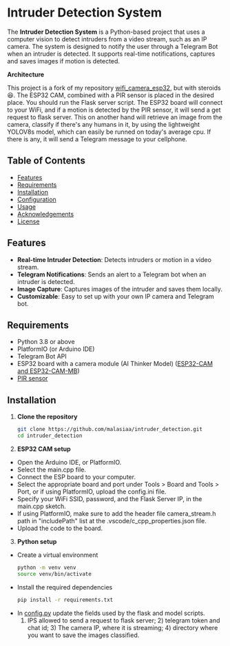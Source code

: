 # Intruder Detection System

The **Intruder Detection System** is a Python-based project that uses a computer vision to detect intruders from a video stream, such as an IP camera. The system is designed to notify the user through a Telegram Bot when an intruder is detected. It supports real-time notifications, captures and saves images if motion is detected.

**Architecture**

This project is a fork of my repository [wifi_camera_esp32](https://github.com/malasiaa/wifi_camera_esp32), but with steroids :laughing:. The ESP32 CAM, combined with a PIR sensor is placed in the desired place. You should run the Flask server script. The ESP32 board will connect to your WiFi, and if a motion is detected by the PIR sensor, it will send a get request to flask server. This on another hand will retrieve an image from the camera, classify if there's any humans in it, by using the lightweight YOLOV8s model, which can easily be runned on today's average cpu. If there is any, it will send a Telegram message to your cellphone.

## Table of Contents

- [Features](#features)
- [Requirements](#requirements)
- [Installation](#installation)
- [Configuration](#configuration)
- [Usage](#usage)
- [Acknowledgements](#acknowledgements)
- [License](#license)

## Features

- **Real-time Intruder Detection**: Detects intruders or motion in a video stream.
- **Telegram Notifications**: Sends an alert to a Telegram bot when an intruder is detected.
- **Image Capture**: Captures images of the intruder and saves them locally.
- **Customizable**: Easy to set up with your own IP camera and Telegram bot.

## Requirements

- Python 3.8 or above
- PlatformIO (or Arduino IDE)
- Telegram Bot API
- ESP32 board with a camera module (AI Thinker Model) ([ESP32-CAM and ESP32-CAM-MB](https://pt.aliexpress.com/item/1005006938892262.html?src=google&src=google&albch=shopping&acnt=272-267-0231&slnk=&plac=&mtctp=&albbt=Google_7_shopping&gclsrc=aw.ds&albagn=888888&isSmbAutoCall=false&needSmbHouyi=false&src=google&albch=shopping&acnt=272-267-0231&slnk=&plac=&mtctp=&albbt=Google_7_shopping&gclsrc=aw.ds&albagn=888888&ds_e_adid=&ds_e_matchtype=&ds_e_device=c&ds_e_network=x&ds_e_product_group_id=&ds_e_product_id=pt1005006938892262&ds_e_product_merchant_id=5346350603&ds_e_product_country=PT&ds_e_product_language=pt&ds_e_product_channel=online&ds_e_product_store_id=&ds_url_v=2&albcp=20695431540&albag=&isSmbAutoCall=false&needSmbHouyi=false&gad_source=1&gclid=Cj0KCQjw4MSzBhC8ARIsAPFOuyUrv-3EmW35uy8ZSv-_7S-G1Faw_W5M5DSnsyVQwbEPoaeKBJvvBDEaAjWfEALw_wcB&aff_fcid=cf0879a328a44c42afd7b636f587dfdb-1718749467693-00217-UneMJZVf&aff_fsk=UneMJZVf&aff_platform=aaf&sk=UneMJZVf&aff_trace_key=cf0879a328a44c42afd7b636f587dfdb-1718749467693-00217-UneMJZVf&terminal_id=bec40578c234405895a1646236025a60&afSmartRedirect=y))
- [PIR sensor](https://pt.aliexpress.com/item/1005007104651468.html?src=google&src=google&albch=shopping&acnt=298-731-3000&isdl=y&slnk=&plac=&mtctp=&albbt=Google_7_shopping&aff_platform=google&aff_short_key=UneMJZVf&gclsrc=aw.ds&&albagn=888888&&ds_e_adid=&ds_e_matchtype=&ds_e_device=m&ds_e_network=x&ds_e_product_group_id=&ds_e_product_id=pt1005007104651468&ds_e_product_merchant_id=109246662&ds_e_product_country=PT&ds_e_product_language=pt&ds_e_product_channel=online&ds_e_product_store_id=&ds_url_v=2&albcp=20857248473&albag=&isSmbAutoCall=false&needSmbHouyi=false&gad_source=1)
  
## Installation

1. **Clone the repository**
   ```bash
   git clone https://github.com/malasiaa/intruder_detection.git
   cd intruder_detection

2. **ESP32 CAM setup**
 - Open the Arduino IDE, or PlatformIO.
 - Select the main.cpp file.
 - Connect the ESP board to your computer.
 - Select the appropriate board and port under Tools > Board and Tools > Port, or if using PlatformIO, upload the config.ini file.
 - Specify your WiFi SSID, password, and the Flask Server IP, in the main.cpp sketch.
 - If using PlatformIO, make sure to add the header file camera_stream.h path in "includePath" list at the .vscode/c_cpp_properties.json file.
 - Upload the code to the board.

3. **Python setup**
 - Create a virtual environment
   ```bash
   python -m venv venv
   source venv/bin/activate

 - Install the required dependencies
   ```bash
   pip install -r requirements.txt

 - In [config.py](https://github.com/malasiaa/intruder_detection/blob/main/config.py) update the fields used by the flask and model scripts.
   1) IPS allowed to send a request to flask server; 2) telegram token and chat id; 3) The camera IP, where it is streaming; 4) directory where you want to save the images classified.
